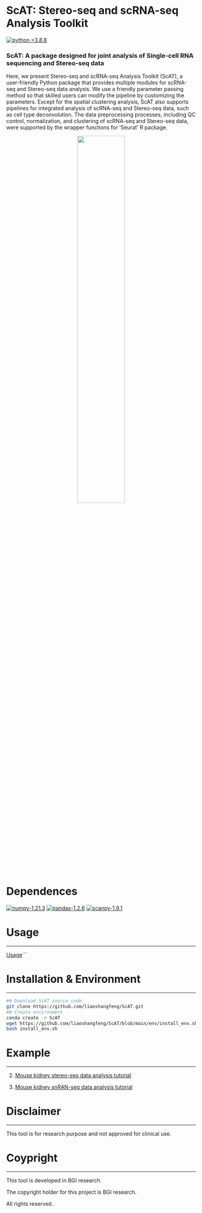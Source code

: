 # ScAT: Stereo-seq and scRNA-seq Analysis Toolkit

[![python >3.8.8](https://img.shields.io/badge/python-3.8.8-brightgreen)](https://www.python.org/) 

### ScAT: A package designed for joint analysis of Single-cell RNA sequencing and Stereo-seq data
Here, we present Stereo-seq and scRNA-seq Analysis Toolkit (ScAT), a user-friendly Python package that provides multiple modules for scRNA-seq and Stereo-seq data analysis. We use a friendly parameter passing method so that skilled users can modify the pipeline by customizing the parameters. Except for the spatial clustering analysis, ScAT also supports pipelines for integrated analysis of scRNA-seq and Stereo-seq data, such as cell type deconvolution. The data preprocessing processes, including QC control, normalization, and clustering of scRNA-seq and Stereo-seq data, were supported by the wrapper functions for ‘Seurat’ R package.


<p align="center" width="100%">
    <img width="50%" src="https://github.com/liaoshangfeng/ScAT/blob/main/example/ScAT_overview.jpg" alt="" title="ScAT Overview"> 
</p>

# Dependences

[![numpy-1.21.3](https://img.shields.io/badge/numpy-1.21.3-red)](https://github.com/numpy/numpy)
[![pandas-1.2.6](https://img.shields.io/badge/pandas-1.2.6-lightgrey)](https://github.com/pandas-dev/pandas)
[![scanpy-1.9.1](https://img.shields.io/badge/scanpy-1.8.1-blue)](https://github.com/theislab/scanpy)


# Usage
----------
[Usage](https://github.com/liaoshangfeng/ScAT/blob/main/ScAT_vignette.md)```

# Installation & Environment
----------
```bash
## Download ScAT source code
git clone https://github.com/liaoshangfeng/ScAT.git
## Create environment
conda create -n ScAT
wget https://github.com/liaoshangfeng/ScAT/blob/main/env/install_env.sh
bash install_env.sh
```

# Example
----------

2. [Mouse kidney stereo-seq data analysis tutorial](https://github.com/liaoshangfeng/ScAT/blob/main/tutorial/ScAT_mouse_kidney_tutorial_F2.ipynb)

3. [Mouse kidney snRAN-seq data analysis tutorial](https://github.com/liaoshangfeng/ScAT/blob/main/tutorial/ScA_mouse_kidney_sc_tutorial.ipynb)

# Disclaimer
----------
This tool is for research purpose and not approved for clinical use.


# Coypright
----------
This tool is developed in BGI research.

The copyright holder for this project is BGI research.

All rights reserved.
